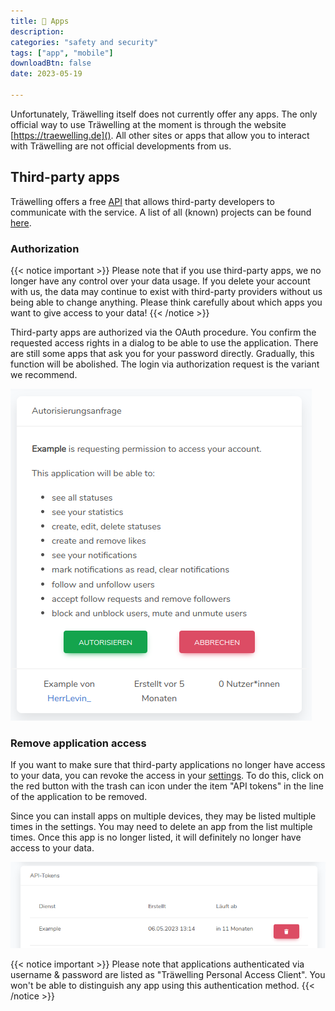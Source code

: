 ```yaml
---
title: 📱 Apps
description: 
categories: "safety and security"
tags: ["app", "mobile"]
downloadBtn: false
date: 2023-05-19

---
```


Unfortunately, Träwelling itself does not currently offer any apps.
The only official way to use Träwelling at the moment is through the website [https://traewelling.de]().
All other sites or apps that allow you to interact with Träwelling are not official developments from us.

## Third-party apps
Träwelling offers a free [API](https://en.wikipedia.org/wiki/API) that allows third-party developers to communicate with the service.
A list of all (known) projects can be found [here](/en/community/list-of-third-party-apps/).

### Authorization

{{< notice important >}}
Please note that if you use third-party apps, we no longer have any control over your data usage.
If you delete your account with us, the data may continue to exist with third-party providers without us being able to change anything.
Please think carefully about which apps you want to give access to your data!
{{< /notice >}}

Third-party apps are authorized via the OAuth procedure.
You confirm the requested access rights in a dialog to be able to use the application.
There are still some apps that ask you for your password directly.
Gradually, this function will be abolished.
The login via authorization request is the variant we recommend.

![oauth-dialog.png](oauth-dialog.png)


### Remove application access
If you want to make sure that third-party applications no longer have access to your data, you can revoke the access in your [settings](https://traewelling.de/settings).
To do this, click on the red button with the trash can icon under the item "API tokens" in the line of the application to be removed.

Since you can install apps on multiple devices, they may be listed multiple times in the settings.
You may need to delete an app from the list multiple times.
Once this app is no longer listed, it will definitely no longer have access to your data.

![api-revoke-token.png](api-revoke-token.png)

{{< notice important >}}
Please note that applications authenticated via username & password are listed as "Träwelling Personal Access Client".
You won't be able to distinguish any app using this authentication method.
{{< /notice >}}